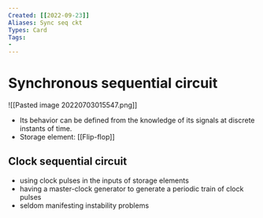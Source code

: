 ```yaml
---
Created: [[2022-09-23]]
Aliases: Sync seq ckt
Types: Card
Tags: 
- 
---
```

# Synchronous sequential circuit
![[Pasted image 20220703015547.png]]
- Its behavior can be defined from the knowledge of its signals at discrete instants of time.
- Storage element: [[Flip-flop]]
## Clock sequential circuit
- using clock pulses in the inputs of storage elements
- having a master-clock generator to generate a periodic train of clock pulses
- seldom manifesting instability problems